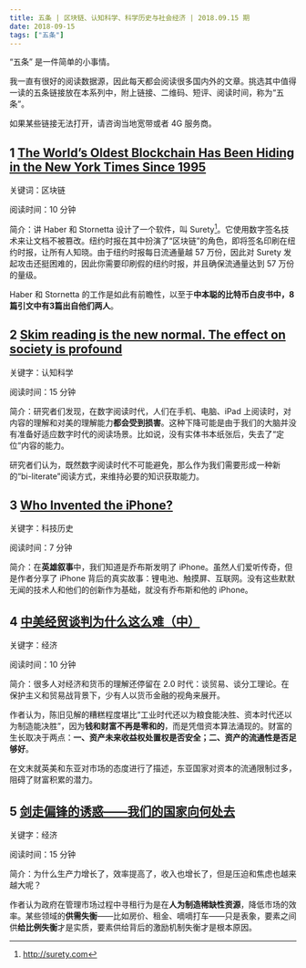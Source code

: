 ```yaml
---
title: 五条 | 区块链、认知科学、科学历史与社会经济 | 2018.09.15 期
date: 2018-09-15
tags: ["五条"]
---
```


“五条” 是一件简单的小事情。

我一直有很好的阅读数据源，因此每天都会阅读很多国内外的文章。挑选其中值得一读的五条链接放在本系列中，附上链接、二维码、短评、阅读时间，称为“五条”。

如果某些链接无法打开，请咨询当地宽带或者 4G 服务商。

## 1 [The World’s Oldest Blockchain Has Been Hiding in the New York Times Since 1995](https://motherboard.vice.com/en_us/article/j5nzx4/what-was-the-first-blockchain)

关键词：区块链

阅读时间：10 分钟

简介：讲 Haber 和 Stornetta 设计了一个软件，叫 Surety[^1]。它使用数字签名技术来让文档不被篡改。纽约时报在其中扮演了“区块链”的角色，即将签名印刷在纽约时报，让所有人知晓。由于纽约时报每日流通量越 57 万份，因此对 Surety 发起攻击还挺困难的，因此你需要印刷假的纽约时报，并且确保流通量达到 57 万份的量级。

Haber 和 Stornetta 的工作是如此有前瞻性，以至于**中本聪的比特币白皮书中，8篇引文中有3篇出自他们两人**。

## 2 [Skim reading is the new normal. The effect on society is profound](https://www.theguardian.com/commentisfree/2018/aug/25/skim-reading-new-normal-maryanne-wolf)

关键字：认知科学

阅读时间：15 分钟

简介：研究者们发现，在数字阅读时代，人们在手机、电脑、iPad 上阅读时，对内容的理解和对美的理解能力**都会受到损害**。这种下降可能是由于我们的大脑并没有准备好适应数字时代的阅读场景。比如说，没有实体书本纸张后，失去了“定位”内容的能力。

研究者们认为，既然数字阅读时代不可能避免，那么作为我们需要形成一种新的“bi-literate”阅读方式，来维持必要的知识获取能力。

## 3 [Who Invented the iPhone?](https://blogs.scientificamerican.com/observations/who-invented-the-iphone/)

关键字：科技历史

阅读时间：7 分钟

简介：在**英雄叙事**中，我们知道是乔布斯发明了 iPhone。虽然人们爱听传奇，但是作者分享了 iPhone 背后的真实故事：锂电池、触摸屏、互联网。没有这些默默无闻的技术人和他们的创新作为基础，就没有乔布斯和他的 iPhone。

## 4 [中美经贸谈判为什么这么难（中）](https://xueqiu.com/2554781328/106650896)

关键字：经济

阅读时间：10 分钟

简介：很多人对经济和货币的理解还停留在 2.0 时代：谈贸易、谈分工理论。在保护主义和贸易战背景下，少有人以货币金融的视角来展开。

作者认为，陈旧见解的糟糕程度堪比“工业时代还以为粮食能决胜、资本时代还以为制造能决胜”，因为**钱和财富不再是零和的**，而是凭借资本算法涌现的。财富的生长取决于两点：**一、资产未来收益权处置权是否安全；二、资产的流通性是否足够好**。

在文末就英美和东亚对市场的态度进行了描述，东亚国家对资本的流通限制过多，阻碍了财富积累的潜力。

## 5 [剑走偏锋的诱惑——我们的国家向何处去](https://mp.weixin.qq.com/s/YjUPDuDv7oLtvHZZ80juMQ)

关键字：经济

阅读时间：15 分钟

简介：为什么生产力增长了，效率提高了，收入也增长了，但是压迫和焦虑也越来越大呢？

作者认为政府在管理市场过程中寻租行为是在**人为制造稀缺性资源**，降低市场的效率。某些领域的**供需失衡**——比如房价、租金、嘀嘀打车——只是表象，要素之间供**给比例失衡**才是实质，要素供给背后的激励机制失衡才是根本原因。



[^1]: http://surety.com
